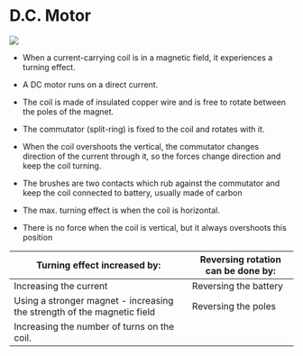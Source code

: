 # D.C. Motor

![](https://images.znotes.org/cie/igcse/physics-0625/image061.png)

-   When a current-carrying coil is in a magnetic field, it experiences a turning effect.

-   A DC motor runs on a direct current.

-   The coil is made of insulated copper wire and is free to rotate between the poles of the magnet.

-   The commutator (split-ring) is fixed to the coil and rotates with it.

-   When the coil overshoots the vertical, the commutator changes direction of the current through it, so the forces change direction and keep the coil turning.

-   The brushes are two contacts which rub against the commutator and keep the coil connected to battery, usually made of carbon

-   The max. turning effect is when the coil is horizontal.

-   There is no force when the coil is vertical, but it always overshoots this position

| Turning effect increased by: | Reversing rotation can be done by: |
| --- | --- |
| Increasing the current | Reversing the battery |
| Using a stronger magnet - increasing the strength of the magnetic field | Reversing the poles |
| Increasing the number of turns on the coil. |